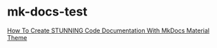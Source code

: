 # mk-docs-test

[How To Create STUNNING Code Documentation With MkDocs Material Theme](https://www.youtube.com/watch?v=Q-YA_dA8C20)